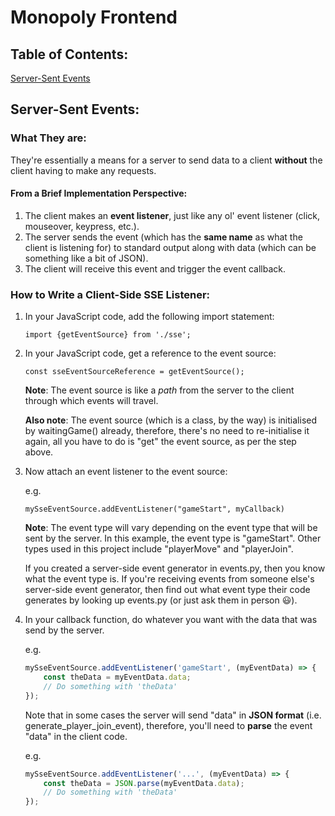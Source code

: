 # Monopoly Frontend

## Table of Contents:
[Server-Sent Events](#server-sent-events)

## Server-Sent Events:

### What They are:
They're essentially a means for a server to send data to a client **without**
the client having to make any requests.

#### From a Brief Implementation Perspective:
1. The client makes an **event listener**, just like any ol' event listener
(click, mouseover, keypress, etc.).
2. The server sends the event (which has the **same name** as what the client
is listening for) to standard output along with data (which can be something
like a bit of JSON).
3. The client will receive this event and trigger the event callback.

### How to Write a Client-Side SSE Listener:
1. In your JavaScript code, add the following import statement:

   `import {getEventSource} from './sse';`

2. In your JavaScript code, get a reference to the event source:

   `const sseEventSourceReference = getEventSource();`

   **Note**: The event source is like a _path_ from the server to the
   client through which events will travel.

   **Also note**: The event source (which is a class, by the way) is
   initialised by waitingGame() already, therefore, there's no need to
   re-initialise it again, all you have to do is "get" the event source, as
   per the step above.

3. Now attach an event listener to the event source:

   e.g.

   `mySseEventSource.addEventListener("gameStart", myCallback)`

   **Note**: The event type will vary depending on the event type that will be
   sent by the server. In this example, the event type is "gameStart".
   Other types used in this project include "playerMove" and "playerJoin".
   
   If you created a server-side event generator in events.py, then you know
   what the event type is. If you're receiving events from someone else's
   server-side event generator, then find out what event type their code
   generates by looking up events.py (or just ask them in person :smiley:).

4. In your callback function, do whatever you want with the data that was
   send by the server.

   e.g.

   ```javascript
   mySseEventSource.addEventListener('gameStart', (myEventData) => {
       const theData = myEventData.data;
       // Do something with 'theData'
   });
   ```
   Note that in some cases the server will send "data" in **JSON format**
   (i.e. generate_player_join_event), therefore, you'll need to **parse**
   the event "data" in the client code.

   e.g.

   ```javascript
   mySseEventSource.addEventListener('...', (myEventData) => {
       const theData = JSON.parse(myEventData.data);
       // Do something with 'theData'
   });
   ```
